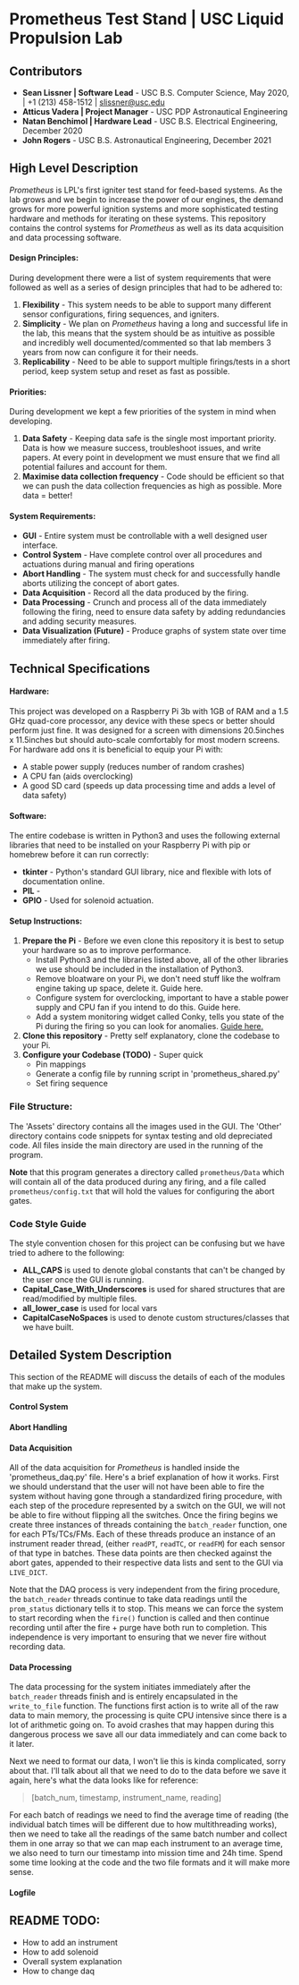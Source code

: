 # Prometheus Test Stand | USC Liquid Propulsion Lab

## Contributors
- **Sean Lissner | Software Lead** - USC B.S. Computer Science, May 2020, | +1 (213) 458-1512 | slissner@usc.edu
- **Atticus Vadera | Project Manager** - USC PDP Astronautical Engineering
- **Natan Benchimol | Hardware Lead** -  USC B.S. Electrical Engineering, December 2020
- **John Rogers** -  USC B.S. Astronautical Engineering, December 2021

## High Level Description
_Prometheus_ is LPL's first igniter test stand for feed-based systems. As the lab grows and we begin to increase the power 
of our engines, the demand grows for more powerful ignition systems and more sophisticated testing hardware and methods 
for iterating on these systems. This repository contains the control systems for _Prometheus_ as well as its data acquisition
and data processing software.

#### Design Principles:
During development there were a list of system requirements that were followed as well as a series of design principles
that had to be adhered to:

1. __Flexibility__ - This system needs to be able to support many different sensor configurations, firing sequences,
and igniters.
2. __Simplicity__ - We plan on _Prometheus_ having a long and successful life in the lab, this means that the system 
should be as intuitive as possible and incredibly well documented/commented so that lab members 3 years from now can 
configure it for their needs.
3. __Replicability__ - Need to be able to support multiple firings/tests in a short period, keep system setup and reset
as fast as possible.

#### Priorities:
During development we kept a few priorities of the system in mind when developing.
1. __Data Safety__ - Keeping data safe is the single most important priority. Data is how we measure success, 
troubleshoot issues, and write papers. At every point in development we must ensure that we find all potential failures
and account for them. 
2. __Maximise data collection frequency__ - Code should be efficient so that we can push the data collection frequencies
as high as possible. More data = better!


#### System Requirements:
* __GUI__ - Entire system must be controllable with a well designed user interface. 
* __Control System__ - Have complete control over all procedures and actuations during manual and firing operations 
* __Abort Handling__ - The system must check for and successfully handle aborts utilizing the concept of abort gates.
* __Data Acquisition__ - Record all the data produced by the firing. 
* __Data Processing__ - Crunch and process all of the data immediately following the firing, need to ensure data safety
by adding redundancies and adding security measures.
* __Data Visualization (Future)__ - Produce graphs of system state over time immediately after firing.

## Technical Specifications
#### Hardware:
This project was developed on a Raspberry Pi 3b with 1GB of RAM and a 1.5 GHz quad-core processor, any device with these
specs or better should perform just fine. It was designed for a screen with dimensions 20.5inches x 11.5inches but 
should auto-scale comfortably for most modern screens. For hardware add ons it is beneficial to equip your Pi with:
- A stable power supply (reduces number of random crashes)
- A CPU fan (aids overclocking)
- A good SD card (speeds up data processing time and adds a level of data safety)

#### Software:
The entire codebase is written in Python3 and uses the following external libraries that need to be installed on your
Raspberry Pi with pip or homebrew before it can run correctly:
- __tkinter__ - Python's standard GUI library, nice and flexible with lots of documentation online.
- __PIL__ - 
- __GPIO__ - Used for solenoid actuation.

#### Setup Instructions:
1. __Prepare the Pi__ - Before we even clone this repository it is best to setup your hardware so as to improve
 performance.
   - Install Python3 and the libraries listed above, all of the other libraries we use should be included in the
   installation of Python3.
   - Remove bloatware on your Pi, we don't need stuff like the wolfram engine taking up space, delete it. Guide here.
   - Configure system for overclocking, important to have a stable power supply and CPU fan if you intend to do this. Guide 
   here.
   - Add a system monitoring widget called Conky, tells you state of the Pi during the firing so you can look for
    anomalies. [Guide here.](https://www.novaspirit.com/2017/02/23/desktop-widget-raspberry-pi-using-conky/)
2. __Clone this repository__ - Pretty self explanatory, clone the codebase to your Pi.
3. __Configure your Codebase (TODO)__ - Super quick
   - Pin mappings
   - Generate a config file by running script in 'prometheus_shared.py'
   - Set firing sequence
    
### File Structure:
The 'Assets' directory contains all the images used in the GUI.
The 'Other' directory contains code snippets for syntax testing and old depreciated code.
All files inside the main directory are used in the running of the program.

__Note__ that this program generates a directory called `prometheus/Data` which will contain all of the data produced during any firing,
and a file called `prometheus/config.txt` that will hold the values for configuring the abort gates.
  
### Code Style Guide
The style convention chosen for this project can be confusing but we have tried to adhere to the following: 
- **ALL_CAPS** is used to denote global constants that can't be changed by the user once the GUI is running.
- **Capital_Case_With_Underscores** is used for shared structures that are read/modified by multiple files.
- **all_lower_case** is used for local vars
- **CapitalCaseNoSpaces** is used to denote custom structures/classes that we have built. 


## Detailed System Description
This section of the README will discuss the details of each of the modules that make up the system.

#### Control System

#### Abort Handling

#### Data Acquisition
All of the data acquisition for _Prometheus_ is handled inside the 'prometheus_daq.py' file. Here's a brief explanation
of how it works. First we should understand that the user will not have been able to fire the system without having gone
through a standardized firing procedure, with each step of the procedure represented by a switch on the GUI, we will not
be able to fire without flipping all the switches. Once the firing begins we create three instances of threads containing
the `batch_reader` function, one for each PTs/TCs/FMs. Each of these threads produce an instance of an instrument reader
thread, (either `readPT`, `readTC`, or `readFM`) for each sensor of that type in batches. These data points are then
checked against the abort gates, appended to their respective data lists and sent to the GUI via `LIVE_DICT`.

Note that the DAQ process is very independent from the firing procedure, the `batch_reader` threads continue to take data
readings until the `prom_status` dictionary tells it to stop. This means we can force the system to start recording when
the `fire()` function is called and then continue recording until after the fire + purge have both run to completion. 
This independence is very important to ensuring that we never fire without recording data.

#### Data Processing
The data processing for the system initiates immediately after the `batch_reader` threads finish and is entirely encapsulated
in the `write_to_file` function. The functions first action is to write all of the raw data to main memory, the processing
is quite CPU intensive since there is a lot of arithmetic going on. To avoid crashes that may happen during this dangerous
process we save all our data immediately and can come back to it later.

Next we need to format our data, I won't lie this is kinda complicated, sorry about that. I'll talk about all that we need
  to do to the data before we save it again, here's what the data looks like for reference:
> [batch_num, timestamp, instrument_name, reading]

For each batch of readings we need to find the average time of reading (the individual batch times will be different due
to how multithreading works), then we need to take all the readings of the same batch number and collect them in one array
so that we can map each instrument to an average time, we also need to turn our timestamp into mission time and 24h time. Spend some time looking at the code and the two file formats and it
will make more sense.

#### Logfile

## README TODO:
- How to add an instrument
- How to add solenoid
- Overall system explanation
- How to change daq
